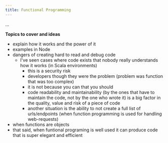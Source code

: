 ```yaml
---
title: Functional Programming
---
```


...

**Topics to cover and ideas**

 - explain how it works and the power of it
 - examples in Node
 - dangers of creating hard to read and debug code
    - I've seen cases where code exists that nobody really understands how it works (in Scala environments)
        - this is a security risk
        - developers though they were the problem (problem was function that was too complex)
        - it is not because you can that you should
        - code readability and maintainability (by the ones that have to maintain the code, not by the one who wrote it) is a big factor in the quality, value and risk of a piece of code
        - another situation is the ability to not create a full list of urls/endpoints (when function programming is used for handling web-requests)
 - when functions are objects
 - that said, when funtional programing is well used it can produce code that is super elegant and efficient
